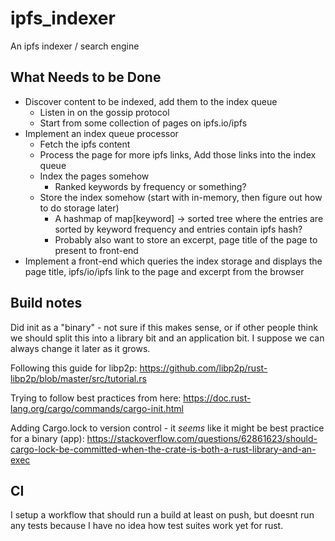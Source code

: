 # ipfs_indexer
An ipfs indexer / search engine

## What Needs to be Done
- Discover content to be indexed, add them to the index queue
  - Listen in on the gossip protocol
  - Start from some collection of pages on ipfs.io/ipfs
- Implement an index queue processor
  - Fetch the ipfs content
  - Process the page for more ipfs links, Add those links into the index queue
  - Index the pages somehow
    - Ranked keywords by frequency or something?
  - Store the index somehow (start with in-memory, then figure out how to do storage later)
    - A hashmap of map[keyword] -> sorted tree where the entries are sorted by keyword frequency and entries contain ipfs hash?
    - Probably also want to store an excerpt, page title of the page to present to front-end
- Implement a front-end which queries the index storage and displays the page title, ipfs/io/ipfs link to the page and excerpt
  from the browser

## Build notes
Did init as a "binary" - not sure if this makes sense, or if other people think we should split this into a library
bit and an application bit. I suppose we can always change it later as it grows.

Following this guide for libp2p:
https://github.com/libp2p/rust-libp2p/blob/master/src/tutorial.rs

Trying to follow best practices from here:
https://doc.rust-lang.org/cargo/commands/cargo-init.html

Adding Cargo.lock to version control - it *seems* like it might be best practice for a binary (app):
https://stackoverflow.com/questions/62861623/should-cargo-lock-be-committed-when-the-crate-is-both-a-rust-library-and-an-exec

## CI
I setup a workflow that should run a build at least on push, but doesnt run any tests because I have no idea how test
suites work yet for rust.